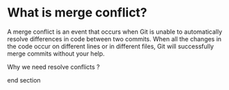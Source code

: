 What is merge conflict?
=======================

A merge conflict is an event that occurs when Git is unable to automatically resolve differences in code between two commits. When all the changes in the code occur on different lines or in different files, Git will successfully merge commits without your help.

Why we need resolve conflicts ?



end section
